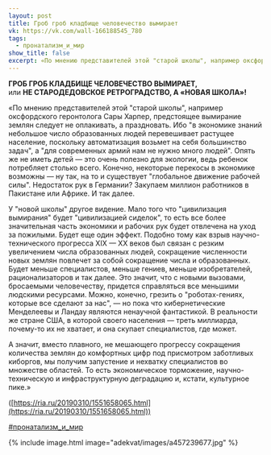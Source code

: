 ```yaml
---
layout: post
title: Гроб гроб кладбище человечество вымирает
vk: https://vk.com/wall-166188545_780
tags:
  - пронатализм_и_мир
show_title: false
excerpt: «По мнению представителей этой "старой школы", например оксфордского геронтолога Сары Харпер, предстоящее вымирание землян следует не оплакивать, а праздновать. Ибо "в экономике знаний небольшое число образованных людей перевешивает растущее население, поскольку...
---
```

**ГРОБ ГРОБ КЛАДБИЩЕ ЧЕЛОВЕЧЕСТВО ВЫМИРАЕТ,**<br>
или **НЕ СТАРОДЕДОВСКОЕ РЕТРОГРАДСТВО, А «НОВАЯ ШКОЛА»!**

«По мнению представителей этой "старой школы", например оксфордского геронтолога Сары Харпер, предстоящее вымирание землян следует не оплакивать, а праздновать. Ибо "в экономике знаний небольшое число образованных людей перевешивает растущее население, поскольку автоматизация возьмет на себя большинство задач", а "для современных армий нам не нужно много людей". Опять же не иметь детей — это очень полезно для экологии, ведь ребенок потребляет столько всего. Конечно, некоторые перекосы в экономике возможны — ну так, на то и существует "глобальное движение рабочей силы". Недостаток рук в Германии? Закупаем миллион работников в Пакистане или Африке. И так далее.

У "новой школы" другое видение. Мало того что "цивилизация вымирания" будет "цивилизацией сиделок", то есть все более значительная часть экономики и рабочих рук будет отвлечена на уход за пожилыми. Будет еще один эффект. Подобно тому как взрыв научно-технического прогресса XIX — XX веков был связан с резким увеличением числа образованных людей, сокращение численности новых землян повлечет за собой сокращение числа и образованных. Будет меньше специалистов, меньше гениев, меньше изобретателей, рационализаторов и так далее. Это значит, что с новыми вызовами, бросаемыми человечеству, придется справляться все меньшими людскими ресурсами. Можно, конечно, грезить о "роботах-гениях, которые все сделают за нас", — но пока что кибернетические Менделеевы и Ландау являются ненаучной фантастикой. В реальности же стране США, в которой своего населения — треть миллиарда, почему-то их не хватает, и она скупает специалистов, где может.

А значит, вместо плавного, не мешающего прогрессу сокращения количества землян до комфортных цифр под присмотром заботливых киборгов, мы получим запустение и нехватку специалистов во множестве областей. То есть экономическое торможение, научно-техническую и инфраструктурную деградацию и, кстати, культурное пике.»

([https://ria.ru/20190310/1551658065.html](https://ria.ru/20190310/1551658065.html))

[#пронатализм_и_мир](poisk.html#пронатализм_и_мир)

{% include image.html image="adekvat/images/a457239677.jpg" %}